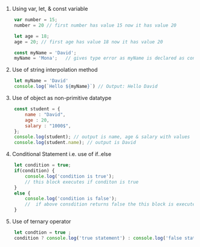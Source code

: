 1. Using var, let, & const variable
```js
    var number = 15;
    number = 20 // first number has value 15 now it has value 20

    let age = 18;
    age = 20; // first age has value 18 now it has value 20

    const myName = 'David';
    myName = 'Mona';   // gives type error as myName is declared as constant variable
```

2. Use of string interpolation method 
```js
    let myName = 'David'
    console.log(`Hello ${myName}`) // Output: Hello David
```

3. Use of object as non-primitive datatype
```js
    const student = {
        name : "David",
        age : 20,
        salary : "1000$",
    };
    console.log(student); // output is name, age & salary with values
    console.log(student.name); // output is David 
```

4. Conditional Statement i.e. use of if..else
```js
    let condition = true;
    if(condition) {
        console.log('condition is true'); 
        // this block executes if conditon is true 
    }
    else {
        console.log('condition is false');
        //  if above consdition returns false the this block is executed
    }
```

5. Use of ternary operator
```js
    let condtion = true ;
    condition ? console.log('true statement') : console.log('false statement');
```